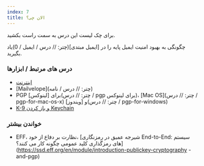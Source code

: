 ```yaml
---
index: 7
title: الان چی؟
---
```

برای چک لیست این درس به سمت راست بکشید.

چگونگی به بهبود امنیت ایمیل پایه را در [ایمیل مبتدی](چتر: // درس / ایمیل / 0)یاد بگیرید.

### درس های مرتبط / ابزارها

*   [اینترنت](umbrella://communications/the-internet)
*   [Mailvelope](چتر: // درس / نامه)
*   PGP برای [لینوکس](چتر: // درس / pgp برای لینوکس)، [Mac OS](چتر: // درس / pgp-for-mac-os-x) و [ویندوز](چتر: // درس / pgp-for-windows)
*   [K-9 و باز کردن Keychain](umbrella://tools/encryption/s_k9-apg.md)

### خواندن بیشتر

*   EFF، نظارت بر دفاع از خود، [شیرجه عمیق در رمزنگاری  End-to-End: سیستم های رمزگذاری کلید عمومی چگونه کار می کنند؟](https://ssd.eff.org/en/module/introduction-publickey-cryptography -and-pgp)